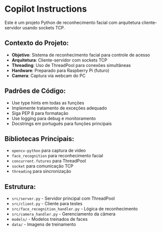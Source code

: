 # Copilot Instructions

<!-- Use this file to provide workspace-specific custom instructions to Copilot. For more details, visit https://code.visualstudio.com/docs/copilot/copilot-customization#_use-a-githubcopilotinstructionsmd-file -->

Este é um projeto Python de reconhecimento facial com arquitetura cliente-servidor usando sockets TCP.

## Contexto do Projeto:
- **Objetivo**: Sistema de reconhecimento facial para controle de acesso
- **Arquitetura**: Cliente-servidor com sockets TCP
- **Threading**: Uso de ThreadPool para conexões simultâneas
- **Hardware**: Preparado para Raspberry Pi (futuro)
- **Camera**: Captura via webcam do PC

## Padrões de Código:
- Use type hints em todas as funções
- Implemente tratamento de exceções adequado
- Siga PEP 8 para formatação
- Use logging para debug e monitoramento
- Docstrings em português para funções principais

## Bibliotecas Principais:
- `opencv-python` para captura de vídeo
- `face_recognition` para reconhecimento facial
- `concurrent.futures` para ThreadPool
- `socket` para comunicação TCP
- `threading` para sincronização

## Estrutura:
- `src/server.py` - Servidor principal com ThreadPool
- `src/client.py` - Cliente para testes
- `src/face_recognition_handler.py` - Lógica de reconhecimento
- `src/camera_handler.py` - Gerenciamento da câmera
- `models/` - Modelos treinados de faces
- `data/` - Imagens de treinamento
